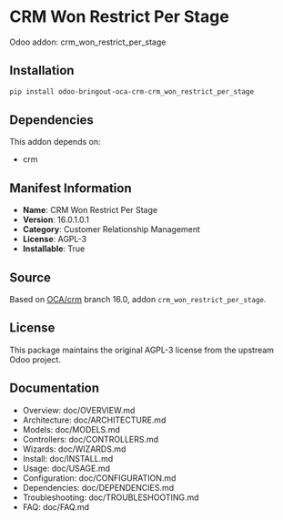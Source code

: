 # CRM Won Restrict Per Stage

Odoo addon: crm_won_restrict_per_stage

## Installation

```bash
pip install odoo-bringout-oca-crm-crm_won_restrict_per_stage
```

## Dependencies

This addon depends on:
- crm

## Manifest Information

- **Name**: CRM Won Restrict Per Stage
- **Version**: 16.0.1.0.1
- **Category**: Customer Relationship Management
- **License**: AGPL-3
- **Installable**: True

## Source

Based on [OCA/crm](https://github.com/OCA/crm) branch 16.0, addon `crm_won_restrict_per_stage`.

## License

This package maintains the original AGPL-3 license from the upstream Odoo project.

## Documentation

- Overview: doc/OVERVIEW.md
- Architecture: doc/ARCHITECTURE.md
- Models: doc/MODELS.md
- Controllers: doc/CONTROLLERS.md
- Wizards: doc/WIZARDS.md
- Install: doc/INSTALL.md
- Usage: doc/USAGE.md
- Configuration: doc/CONFIGURATION.md
- Dependencies: doc/DEPENDENCIES.md
- Troubleshooting: doc/TROUBLESHOOTING.md
- FAQ: doc/FAQ.md
